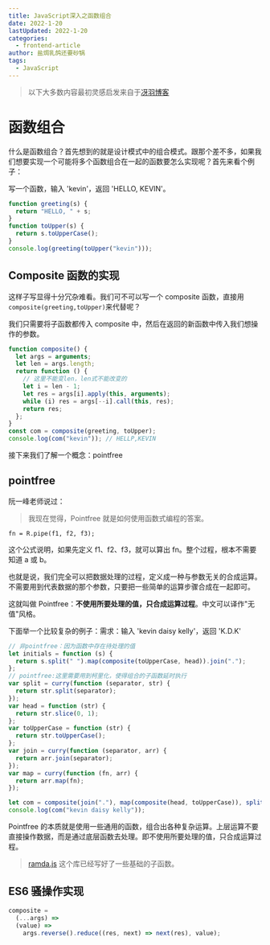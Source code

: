 ```yaml
---
title: JavaScript深入之函数组合
date: 2022-1-20
lastUpdated: 2022-1-20
categories:
  - frontend-article
author: 盐焗乳鸽还要砂锅
tags:
  - JavaScript
---
```


> 以下大多数内容最初灵感启发来自于[冴羽博客](https://github.com/mqyqingfeng/Blog)

# 函数组合

什么是函数组合？首先想到的就是设计模式中的组合模式。跟那个差不多，如果我们想要实现一个可能将多个函数组合在一起的函数要怎么实现呢？首先来看个例子：

写一个函数，输入 'kevin'，返回 'HELLO, KEVIN'。

```js
function greeting(s) {
  return "HELLO, " + s;
}
function toUpper(s) {
  return s.toUpperCase();
}
console.log(greeting(toUpper("kevin")));
```

## Composite 函数的实现

这样子写显得十分冗杂难看。我们可不可以写一个 composite 函数，直接用`composite(greeting,toUpper)`来代替呢？

我们只需要将子函数都传入 composite 中，然后在返回的新函数中传入我们想操作的参数。

```js
function composite() {
  let args = arguments;
  let len = args.length;
  return function () {
    // 这里不能变len，len式不能改变的
    let i = len - 1;
    let res = args[i].apply(this, arguments);
    while (i) res = args[--i].call(this, res);
    return res;
  };
}
const com = composite(greeting, toUpper);
console.log(com("kevin")); // HELLP,KEVIN
```

接下来我们了解一个概念：pointfree

## pointfree

阮一峰老师说过：

> 我现在觉得，Pointfree 就是如何使用函数式编程的答案。

```
fn = R.pipe(f1, f2, f3);
```

这个公式说明，如果先定义 f1、f2、f3，就可以算出 fn。整个过程，根本不需要知道 a 或 b。

也就是说，我们完全可以把数据处理的过程，定义成一种与参数无关的合成运算。不需要用到代表数据的那个参数，只要把一些简单的运算步骤合成在一起即可。

这就叫做 Pointfree：**不使用所要处理的值，只合成运算过程**。中文可以译作"无值"风格。

下面举一个比较复杂的例子：需求：输入 'kevin daisy kelly'，返回 'K.D.K'

```js
// 非pointfree：因为函数中存在待处理的值
let initials = function (s) {
  return s.split(" ").map(composite(toUpperCase, head)).join(".");
};
// pointfree:这里需要用到柯里化，使得组合的子函数延时执行
var split = curry(function (separator, str) {
  return str.split(separator);
});
var head = function (str) {
  return str.slice(0, 1);
};
var toUpperCase = function (str) {
  return str.toUpperCase();
};
var join = curry(function (separator, arr) {
  return arr.join(separator);
});
var map = curry(function (fn, arr) {
  return arr.map(fn);
});

let com = composite(join("."), map(composite(head, toUpperCase)), split(" "));
console.log(com("kevin daisy kelly"));
```

Pointfree 的本质就是使用一些通用的函数，组合出各种复杂运算。上层运算不要直接操作数据，而是通过底层函数去处理。即不使用所要处理的值，只合成运算过程。

> [ramda.js](https://ramda.cn/docs/) 这个库已经写好了一些基础的子函数。

## ES6 骚操作实现

```js
composite =
  (...args) =>
  (value) =>
    args.reverse().reduce((res, next) => next(res), value);
```
